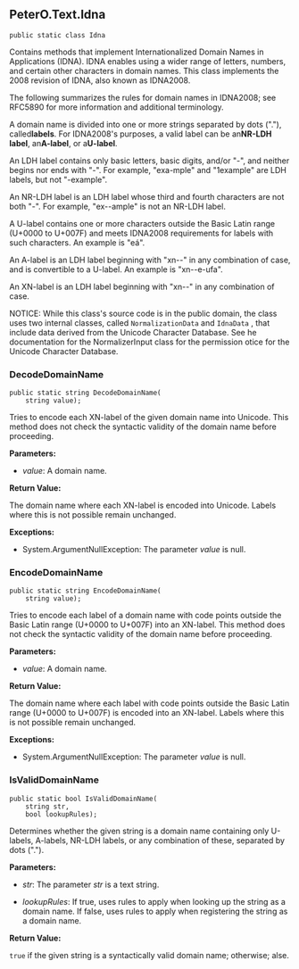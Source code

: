 ## PeterO.Text.Idna

    public static class Idna

Contains methods that implement Internationalized Domain Names in Applications (IDNA). IDNA enables using a wider range of letters, numbers, and certain other characters in domain names. This class implements the 2008 revision of IDNA, also known as IDNA2008.

The following summarizes the rules for domain names in IDNA2008; see RFC5890 for more information and additional terminology.

A domain name is divided into one or more strings separated by dots ("."), called<b>labels</b>. For IDNA2008's purposes, a valid label can be an<b>NR-LDH label</b>, an<b>A-label</b>, or a<b>U-label</b>.

An LDH label contains only basic letters, basic digits, and/or "-", and neither begins nor ends with "-". For example, "exa-mple" and "1example" are LDH labels, but not "-example".

An NR-LDH label is an LDH label whose third and fourth characters are not both "-". For example, "ex--ample" is not an NR-LDH label.

A U-label contains one or more characters outside the Basic Latin range (U+0000 to U+007F) and meets IDNA2008 requirements for labels with such characters. An example is "eá".

An A-label is an LDH label beginning with "xn--" in any combination of case, and is convertible to a U-label. An example is "xn--e-ufa".

An XN-label is an LDH label beginning with "xn--" in any combination of case.

NOTICE: While this class's source code is in the public domain, the class uses two internal classes, called `NormalizationData` and `IdnaData` , that include data derived from the Unicode Character Database. See he documentation for the NormalizerInput class for the permission otice for the Unicode Character Database.

### DecodeDomainName

    public static string DecodeDomainName(
        string value);

Tries to encode each XN-label of the given domain name into Unicode. This method does not check the syntactic validity of the domain name before proceeding.

<b>Parameters:</b>

 * <i>value</i>: A domain name.

<b>Return Value:</b>

The domain name where each XN-label is encoded into Unicode. Labels where this is not possible remain unchanged.

<b>Exceptions:</b>

 * System.ArgumentNullException:
The parameter <i>value</i>
 is null.

### EncodeDomainName

    public static string EncodeDomainName(
        string value);

Tries to encode each label of a domain name with code points outside the Basic Latin range (U+0000 to U+007F) into an XN-label. This method does not check the syntactic validity of the domain name before proceeding.

<b>Parameters:</b>

 * <i>value</i>: A domain name.

<b>Return Value:</b>

The domain name where each label with code points outside the Basic Latin range (U+0000 to U+007F) is encoded into an XN-label. Labels where this is not possible remain unchanged.

<b>Exceptions:</b>

 * System.ArgumentNullException:
The parameter <i>value</i>
 is null.

### IsValidDomainName

    public static bool IsValidDomainName(
        string str,
        bool lookupRules);

Determines whether the given string is a domain name containing only U-labels, A-labels, NR-LDH labels, or any combination of these, separated by dots (".").

<b>Parameters:</b>

 * <i>str</i>: The parameter <i>str</i>
is a text string.

 * <i>lookupRules</i>: If true, uses rules to apply when looking up the string as a domain name. If false, uses rules to apply when registering the string as a domain name.

<b>Return Value:</b>

 `true` if the given string is a syntactically valid domain name; otherwise; alse.
